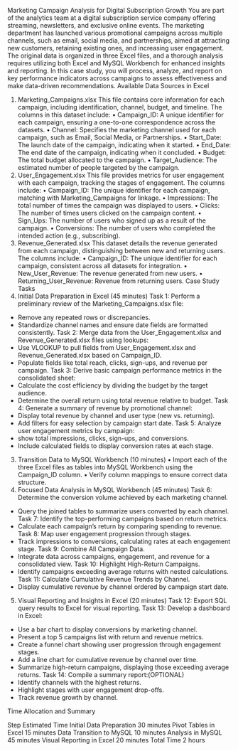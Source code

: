 Marketing Campaign Analysis for Digital Subscription Growth
You are part of the analytics team at a digital subscription service company offering streaming, newsletters, and exclusive online events. The marketing department has launched various promotional campaigns across multiple channels, such as email, social media, and partnerships, aimed at attracting new customers, retaining existing ones, and increasing user engagement. The original data is organized in three Excel files, and a thorough analysis requires utilizing both Excel and MySQL Workbench for enhanced insights and reporting.
In this case study, you will process, analyze, and report on key performance indicators across campaigns to assess effectiveness and make data-driven recommendations.
Available Data Sources in Excel
1. Marketing_Campaigns.xlsx
This file contains core information for each campaign, including identification, channel, budget, and timeline. The columns in this dataset include:
• Campaign_ID: A unique identifier for each campaign, ensuring a one-to-one correspondence across the datasets.
• Channel: Specifies the marketing channel used for each campaign, such as Email, Social Media, or Partnerships.
• Start_Date: The launch date of the campaign, indicating when it started.
• End_Date: The end date of the campaign, indicating when it concluded.
• Budget: The total budget allocated to the campaign.
• Target_Audience: The estimated number of people targeted by the campaign.
2. User_Engagement.xlsx
This file provides metrics for user engagement with each campaign, tracking the stages of engagement. The columns include:
• Campaign_ID: The unique identifier for each campaign, matching with Marketing_Campaigns for linkage.
• Impressions: The total number of times the campaign was displayed to users.
• Clicks: The number of times users clicked on the campaign content.
• Sign_Ups: The number of users who signed up as a result of the campaign.
• Conversions: The number of users who completed the intended action (e.g., subscribing).
3. Revenue_Generated.xlsx
This dataset details the revenue generated from each campaign, distinguishing between new and returning users. The columns include:
• Campaign_ID: The unique identifier for each campaign, consistent across all datasets for integration.
• New_User_Revenue: The revenue generated from new users.
• Returning_User_Revenue: Revenue from returning users.
Case Study Tasks
1. Initial Data Preparation in Excel (45 minutes)
Task 1: Perform a preliminary review of the Marketing_Campaigns.xlsx file:
  - Remove any repeated rows or discrepancies.
  - Standardize channel names and ensure date fields are formatted consistently.
Task 2: Merge data from the User_Engagement.xlsx and Revenue_Generated.xlsx files using lookups:
  - Use VLOOKUP to pull fields from User_Engagement.xlsx and Revenue_Generated.xlsx based on Campaign_ID.
  - Populate fields like total reach, clicks, sign-ups, and revenue per campaign.
Task 3: Derive basic campaign performance metrics in the consolidated sheet:
  - Calculate the cost efficiency by dividing the budget by the target audience.
  - Determine the overall return using total revenue relative to budget.
Task 4: Generate a summary of revenue by promotional channel:
  - Display total revenue by channel and user type (new vs. returning).
  - Add filters for easy selection by campaign start date.
Task 5: Analyze user engagement metrics by campaign:
  - show total impressions, clicks, sign-ups, and conversions.
  - Include calculated fields to display conversion rates at each stage.
3. Transition Data to MySQL Workbench (10 minutes)
• Import each of the three Excel files as tables into MySQL Workbench using the Campaign_ID column.
• Verify column mappings to ensure correct data structure.
4. Focused Data Analysis in MySQL Workbench (45 minutes)
Task 6: Determine the conversion volume achieved by each marketing channel.
  - Query the joined tables to summarize users converted by each channel.
Task 7: Identify the top-performing campaigns based on return metrics.
  - Calculate each campaign’s return by comparing spending to revenue.
Task 8: Map user engagement progression through stages.
  - Track impressions to conversions, calculating rates at each engagement stage.
Task 9: Combine All Campaign Data.
  - Integrate data across campaigns, engagement, and revenue for a consolidated view.
Task 10: Highlight High-Return Campaigns.
  - Identify campaigns exceeding average returns with nested calculations.
Task 11: Calculate Cumulative Revenue Trends by Channel.
  - Display cumulative revenue by channel ordered by campaign start date.
5. Visual Reporting and Insights in Excel (20 minutes)
Task 12: Export SQL query results to Excel for visual reporting.
Task 13: Develop a dashboard in Excel:
  - Use a bar chart to display conversions by marketing channel.
  - Present a top 5 campaigns list with return and revenue metrics.
  - Create a funnel chart showing user progression through engagement stages.
  - Add a line chart for cumulative revenue by channel over time.
  - Summarize high-return campaigns, displaying those exceeding average returns.
Task 14: Compile a summary report:(OPTIONAL)
  - Identify channels with the highest returns.
  - Highlight stages with user engagement drop-offs.
  - Track revenue growth by channel.




Time Allocation and Summary

Step	Estimated Time
Initial Data Preparation	30 minutes
Pivot Tables in Excel	15 minutes
Data Transition to MySQL	10 minutes
Analysis in MySQL	45 minutes
Visual Reporting in Excel	20 minutes
Total Time	2 hours

